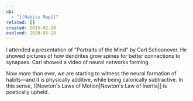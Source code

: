 ```yaml
---
up:
  - "[[Habits Map]]"
related: []
created: 2015-02-20
evolved: 2020-05-28
---
```


I attended a presentation of "Portraits of the Mind" by Carl Schoonover. He showed pictures of how dendrites grow spines for better connections to synapses. Carl showed a video of neural networks forming. 

Now more than ever, we are starting to witness the neural formation of habits—and it is physically additive, while being calorically subtractive. In this sense, [[Newton's Laws of Motion|Newton's Law of Inertia]] is poetically upheld.
